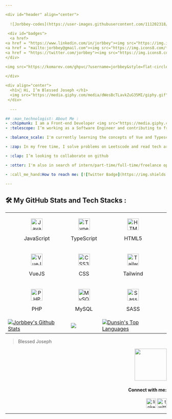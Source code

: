 ```yaml
---

<div id="header" align="center">
  
  ![Jorbbey-codes](https://user-images.githubusercontent.com/111202318/195982015-4f2813a2-773a-4993-8cde-f0d5d121c296.gif)
  
 <div id="badges">
  <a href>
<a href = "https://www.linkedin.com/in/jorbbey"><img src="https://img.icons8.com/fluent/48/000000/linkedin.png" width="30" height="30"/></a>
<a href = "mailto:jorbbey@gmail.com"><img src="https://img.icons8.com/fluent/48/000000/gmail.png" width="30" height="30"/></a>
<a href = "https://twitter.com/jorbbey"><img src="https://img.icons8.com/fluent/48/000000/twitter.png" width="30" height="30"/></a>
</div>

<img src="https://komarev.com/ghpvc/?username=jorbbey&style=flat-circle&color=blue" alt=""/>
  
</div>

<div align="center">
  <h1>👋 Hi, I’m Blessed Joseph </h1>
  <img src="https://media.giphy.com/media/dWesBcTLavkZuG35MI/giphy.gif" width="550" height="300"/>
 </div>
 
  ---

## :man_technologist: About Me :
- :chipmunk: I am a Front-end Developer <img src="https://media.giphy.com/media/WUlplcMpOCEmTGBtBW/giphy.gif" width="30"> from Nigeria. 🇳🇬
- :telescope: I’m working as a Software Engineer and contributing to frontend and backend for building web applications.

- :balance_scale: I'm currently learning the concepts of Vue and Typescript 

- :zap: In my free time, I solve problems on Leetscode and read tech articles and books.

- :clap: I’m looking to collaborate on github 

- :otter: I'm also in search of intern/part-time/full-time/freelance opportunities 

- :call_me_hand:How to reach me: [![Twitter Badge](https://img.shields.io/badge/-jorbbey-blue?style=flat&logo=Twitter&logoColor=white)](https://mobile.twitter.com/Jorbbey)

---
```


## :hammer_and_wrench: My GitHub Stats and Tech Stacks :
  
  <table>
  <tr>
    <td>
      <p align="center">
        <a href="https://developer.mozilla.org/en-US/docs/Web/JavaScript" target="_blank" rel="noreferrer">
          <img src="https://raw.githubusercontent.com/danielcranney/readme-generator/main/public/icons/skills/javascript-colored.svg" width="36" height="36" alt="JavaScript" />
        </a>
        <p align="center">JavaScript</p>
      </p>
    </td>
    <td>           
      <p align="center">
        <a href="https://www.typescriptlang.org/" target="_blank" rel="noreferrer">
          <img src="https://raw.githubusercontent.com/danielcranney/readme-generator/main/public/icons/skills/typescript-colored.svg" width="36" height="36" alt="TypeScript" />
      </a>
        <p align="center">TypeScript</p>
      </p>
    </td>
    <td>
      <p align="center">
        <a href="https://developer.mozilla.org/en-US/docs/Glossary/HTML5" target="_blank" rel="noreferrer">
          <img src="https://raw.githubusercontent.com/danielcranney/readme-generator/main/public/icons/skills/html5-colored.svg" width="36" height="36" alt="HTML5" />
        </a>
        <p align="center">HTML5</p>
      </p>
    </td>
  </tr>
  
  <tr>
    <td>            
      <p align="center">
        <a href="https://vuejs.org/docs" target="_blank" rel="noreferrer">
          <img src="https://raw.githubusercontent.com/danielcranney/readme-generator/main/public/icons/skills/vuejs-colored.svg" width="36" height="36" alt="VueJS" />
      </a>
        <p align="center">VueJS</p>
      </p>
    </td>
    <td>
      <p align="center">
        <a href="https://www.w3.org/TR/CSS/#css" target="_blank" rel="noreferrer">
          <img src="https://raw.githubusercontent.com/danielcranney/readme-generator/main/public/icons/skills/css3-colored.svg" width="36" height="36" alt="CSS3" />
      </a>
        <p align="center">CSS</p>
      </p>
    </td>
    <td>      
      <p align="center">
        <a href="https://tailwindcss.com/" target="_blank" rel="noreferrer">
          <img src="https://raw.githubusercontent.com/danielcranney/readme-generator/main/public/icons/skills/tailwindcss-colored.svg" width="36" height="36" alt="TailwindCSS" />
        </a>
        <p align="center">Tailwind</p>
      </p>
    </td>
  </tr>

  <tr>
    <td>            
      <p align="center">
        <a href="https://nodejs.org/en/" target="_blank" rel="noreferrer">
        <img src="https://raw.githubusercontent.com/danielcranney/readme-generator/main/public/icons/skills/php-colored.svg" width="36" height="36" alt="PHP" />
      </a>
        <p align="center">PHP</p>
      </p>
    </td>
    <td>
      <p align="center">
        <a href="https://mysql.com/" target="_blank" rel="noreferrer">
          <img src="https://raw.githubusercontent.com/danielcranney/readme-generator/main/public/icons/skills/mysql-colored.svg" width="36" height="36" alt="MySQL" />
      </a>
        <p align="center">MySQL</p>
      </p>
    </td>
    <td>
      <p align="center">
        <a href="https://sass-lang.com/" target="_blank" rel="noreferrer">
          <img src="https://raw.githubusercontent.com/danielcranney/readme-generator/main/public/icons/skills/sass-colored.svg" width="36" height="36" alt="Sass" />
      </a>
        <p align="center">SASS</p>
      </p>
    </td>
  </tr>
  
  <tr>
    <td>
      <a href="https://github.com/jorbbey"><img alt="Jorbbey's Github Stats" src="https://github-readme-stats.vercel.app/api?username=jorbbey&show_icons=true&count_private=true&theme=react&hide_border=true&bg_color=1d2a3a" /></a>
    </td>
    <td>
      <a href="http://www.github.com/jorbbey"><img src="https://github-readme-streak-stats.herokuapp.com/?user=jorbbey&stroke=ffffff&background=1d2a3a&ring=5BCDEC&fire=5BCDEC&currStreakNum=ffffff&currStreakLabel=5BCDEC&sideNums=ffffff&sideLabels=ffffff&dates=ffffff&hide_border=true" /></a>
    </td>
    <td>
      <a href="https://github.com/jorbbey"><img alt="Dunsin's Top Languages" src="https://github-readme-stats.vercel.app/api/top-langs/?username=jorbbey&langs_count=8&count_private=true&layout=compact&theme=react&hide_border=true&bg_color=1d2a3a"/></a>
    </td>
  </tr>
</table>

> Blessed
> Joseph

  <div align="right">
<div><img src="https://media.giphy.com/media/M9gbBd9nbDrOTu1Mqx/giphy.gif" width="100"/></div>
  
#### Connect with me:
  <p align="right">
  <a href = "https://www.linkedin.com/in/jorbbey"><img src="https://img.icons8.com/fluent/48/000000/linkedin.png" width="30" height="30" alt="linkedin"/></a>
<a href = "https://twitter.com/jorbbey"><img src="https://img.icons8.com/fluent/48/000000/twitter.png" width="30" height="30" alt="twitter"/></a>
</p>

</div>



  
  ---
 
  
